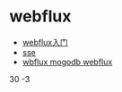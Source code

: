 # webflux

* [webflux入门](docs/webflux.md)
* [sse](docs/sse.md)
* [wbflux mogodb webflux](docs/sse.md)


30 -3